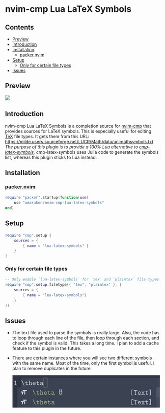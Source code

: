 nvim-cmp Lua LaTeX Symbols
================

## Contents

-   <a href="#preview" id="toc-preview">Preview</a>
-   <a href="#introduction" id="toc-introduction">Introduction</a>
-   <a href="#installation" id="toc-installation">Installation</a>
    -   <a href="#packernvim" id="toc-packernvim"><span>packer.nvim</span></a>
-   <a href="#setup" id="toc-setup">Setup</a>
    -   <a href="#only-for-certain-file-types"
        id="toc-only-for-certain-file-types">Only for certain file types</a>
-   <a href="#issues" id="toc-issues">Issues</a>

## Preview

![](media/preview.gif)

## Introduction

nvim-cmp Lua LaTeX Symbols is a completion source for
[nvim-cmp](https://github.com/hrsh7th/nvim-cmp) that provides sources
for LaTeX symbols. This is especially useful for editing
[TeX](#only-for-certain-file-types) file types. It gets them from this
URL:
<https://milde.users.sourceforge.net/LUCR/Math/data/unimathsymbols.txt>.
*The purpose of this plugin is to provide a 100% Lua alternative to
[cmp-latex-symbols](https://github.com/kdheepak/cmp-latex-symbols).*
cmp-latex-symbols uses Julia code to generate the symbols list, whereas
this plugin sticks to Lua instead.

## Installation

### [packer.nvim](https://github.com/wbthomason/packer.nvim)

``` lua
require "packer".startup(function(use)
    use "amarakon/nvim-cmp-lua-latex-symbols"
end)
```

## Setup

``` lua
require "cmp".setup {
    sources = {
        { name = "lua-latex-symbols" }
    }
}
```

### Only for certain file types

``` lua
-- Only enable `lua-latex-symbols` for `tex` and `plaintex` file types
require "cmp".setup.filetype({ "tex", "plaintex" }, {
    sources = {
        { name = "lua-latex-symbols"}
    }
})
```

## Issues

-   The text file used to parse the symbols is really large. Also, the
    code has to loop through each line of the file, then loop through
    each section, and check if the symbol is valid. This takes a long
    time. I plan to add a cache feature to this plugin in the future.

-   There are certain instances where you will see two different symbols
    with the same name. Most of the time, only the first symbol is
    useful. I plan to remove duplicates in the future.

    ![](media/duplicate.png)
